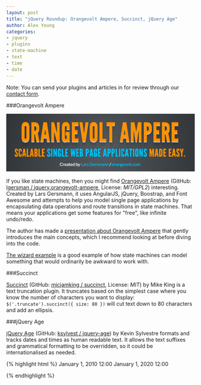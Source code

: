 ```yaml
---
layout: post
title: "jQuery Roundup: Orangevolt Ampere, Succinct, jQuery Age"
author: Alex Young
categories:
- jquery
- plugins
- state-machine
- text
- time
- date
---
```


<div class="intro">
Note: You can send your plugins and articles in for review through our <a href="http://contact.dailyjs.com/project">contact form</a>.
</div>

###Orangevolt Ampere

![Orangevolt Ampere](/images/posts/orangevolt.png)

If you like state machines, then you might find [Orangevolt Ampere](http://lgersman.github.io/jquery.orangevolt-ampere/) (GitHub: [lgersman / jquery.orangevolt-ampere](https://github.com/lgersman/jquery.orangevolt-ampere), License: _MIT/GPL2_) interesting.  Created by Lars Gersmann, it uses AngularJS, jQuery, Boostrap, and Font Awesome and attempts to help you model single page applications by encapsulating data operations and route transitions in state machines.  That means your applications get some features for "free", like infinite undo/redo.

The author has made a [presentation about Orangevolt Ampere](http://lgersman.github.io/jquery.orangevolt-ampere/slides/) that gently introduces the main concepts, which I recommend looking at before diving into the code.

[The wizard example](http://ampere.eu01.aws.af.cm/public/examples/wizard/) is a good example of how state machines can model something that would ordinarily be awkward to work with.

###Succinct

[Succinct](http://micjamking.github.io/succinct/) (GitHub: [micjamking / succinct](https://github.com/micjamking/Succinct), License: _MIT_) by Mike King is a text truncation plugin.  It truncates based on the simplest case where you know the number of characters you want to display: `$('.truncate').succinct({ size: 80 })` will cut text down to 80 characters and add an ellipsis.

###jQuery Age

[jQuery Age](http://ksylvest.github.io/jquery-age/) (GitHub: [ksylvest / jquery-age](https://github.com/ksylvest/jquery-age)) by Kevin Sylvestre formats and tracks dates and times as human readable text.  It allows the text suffixes and grammatical formatting to be overridden, so it could be internationalised as needed.

{% highlight html %}
<time datetime="2010-01-01T12:00:00Z" class="age">January 1, 2010 12:00</time>
<time datetime="2020-01-01T12:00:00Z" class="age">January 1, 2020 12:00</time>

<script type="text/javascript">
  $('.age').age();
</script>
{% endhighlight %}
